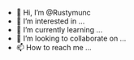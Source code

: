 - 👋 Hi, I’m @Rustymunc
- 👀 I’m interested in ...
- 🌱 I’m currently learning ...
- 💞️ I’m looking to collaborate on ...
- 📫 How to reach me ...

<!---
Rustymunc/Rustymunc is a ✨ special ✨ repository because its `README.md` (this file) appears on your GitHub profile.
You can click the Preview link to take a look at your changes.
--->
